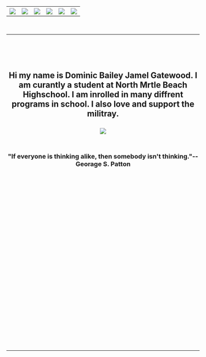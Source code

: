 <!DOCTYPE HTML>
<HTML>
<HEAD>
<TITLE></TITLE>
</HEAD>
<table>
<Tr>
<TH>
<A Href="Eport home page2.HTML"><Img src="![Welcome](https://user-images.githubusercontent.com/58818110/70818673-4d7a7580-1da2-11ea-8798-039d792954da.png)" </a>
</th>
<TH><a href="About Me2.HTML">
<img src="![About Me](https://user-images.githubusercontent.com/58818110/70818628-2d4ab680-1da2-11ea-9491-71df9f6762a3.png)
">
</a>
</th>
<TH><A Href="Career Research2.HTML"><Img src="Career Research.Png" </a></th>
<TH><A Href="Resume2.HTML" Target="Blank"><Img src="Resume.Png" </a></th>
<TH><A Href="Goals2.HTML"><Img src="Goals.Png" "</a></th>
<TH><A Href="My Projects.HTML"><Img src="My Projects.Png" </a></th>
</Tr>
</Table

<Br><HR>


<Br><bR><br>

<center>
<h2> Hi my name is Dominic Bailey Jamel Gatewood. I am curantly a student at North Mrtle Beach Highschool.
I am inrolled in many diffrent programs in school. I also love and support the militray.
<BR>
<br>
<IMG SRC="![Gatewood wood](https://user-images.githubusercontent.com/58818110/70818576-13a96f00-1da2-11ea-90df-528abf7a4eb9.jpg)
">
<br><br>
<h3> "If everyone is thinking alike, then somebody isn't thinking."-- Georage S. Patton
<Br><Br><Br><Br><Br><Br><Br><Br><Br><Br><Br><Br><Br><Br><Br><Br><Br><Br><Br><Br><Br><Br><Br><Br>
<HR>


</BODY>
</HTML>
